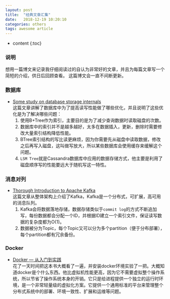 ```yaml
---
layout: post
title:  "经典文章汇集"
date:   2018-12-19 10:20:10
categories: others
tags: awesome article
---
```


* content
{:toc}

### 说明

想用一篇博文来记录我仔细阅读过的自认为非常好的文章，并且为每篇文章写一个简短的介绍，供日后回顾查看。
这篇博文会一直不间断更新。

### 数据库

* [Some study on database storage internals](https://medium.com/@kousiknath/data-structures-database-storage-internals-1f5ed3619d43)   
这篇文章讲解了数据库中为了提高读写性能做了哪些优化，并且说明了这些优化是为了解决哪些问题：   
    1. 使用B+Tree作为索引，主要目的是为了减少查询数据时读取磁盘的次数。
    2. 数据库中的索引并不是越多越好，太多在数据插入，更新，删除时需要修改大量索引结构降低性能。
    3. BTree索引结构的写比读更麻烦，因为你需要先从磁盘中读取数据，修改之后再写入磁盘，这叫做写放大，所以某些数据库会使用缓存来缓解这个问题。
    4. `LSM Tree`就是Cassandra数据库中应用的数据存储方式，他主要是利用了磁盘顺序写的性能要远大于随机写这一特性。


### 消息对列

* [Thorough Introduction to Apache Kafka](https://hackernoon.com/thorough-introduction-to-apache-kafka-6fbf2989bbc1)   
这篇文章从整体架构上介绍了Kafka，Kafka是一个分布式，可扩展，高可用的消息队列。   
    1. Kafka会将数据落地存储，数据存储类似于`commit log`的方式不断追加写，每份数据都会分配一个ID，并根据ID建立一个索引文件，保证读写数据的复杂度都为O(1)。
    2. 数据被分为Topic，每个Topic又可以分为多个partition（便于分布部署），每个partition都有冗余备份。


### Docker

* [Docker — 从入门到实践](https://legacy.gitbook.com/book/yeasy/docker_practice/details)   
花了一天时间把这本书大概看了一遍，并安装docker环境实验了一把。大概知道docker是个什么东西。他比虚拟机性能更高，因为它不需要虚拟整个操作系统，所以节省了操作系统本身的开销。它只是给进程提供一个独立的运行时环境，是一个非常轻量级的虚拟化方案。它提供一个通用标准的平台来管理整个分布式系统中的部署、环境一致性、扩展和运维等问题。
